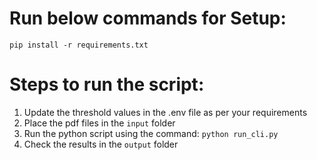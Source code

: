 # Run below commands for Setup:
`pip install -r requirements.txt`

# Steps to run the script:
1. Update the threshold values in the .env file as per your requirements
2. Place the pdf files in the `input` folder
3. Run the python script using the command: `python run_cli.py`
4. Check the results in the `output` folder